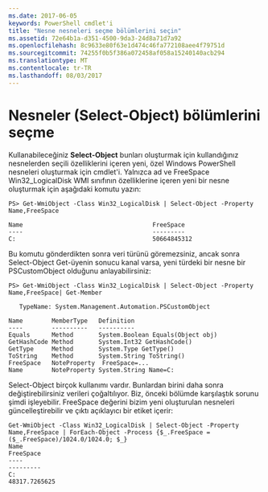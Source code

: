 ```yaml
---
ms.date: 2017-06-05
keywords: PowerShell cmdlet'i
title: "Nesne nesneleri seçme bölümlerini seçin"
ms.assetid: 72e64b1a-d351-4500-9da3-24d8a71d7a92
ms.openlocfilehash: 8c9633e80f63e1d474c46fa772108aee4f79751d
ms.sourcegitcommit: 74255f0b5f386a072458af058a15240140acb294
ms.translationtype: MT
ms.contentlocale: tr-TR
ms.lasthandoff: 08/03/2017
---
```

# <a name="selecting-parts-of-objects-select-object"></a>Nesneler (Select-Object) bölümlerini seçme
Kullanabileceğiniz **Select-Object** bunları oluşturmak için kullandığınız nesnelerden seçili özelliklerini içeren yeni, özel Windows PowerShell nesneleri oluşturmak için cmdlet'i. Yalnızca ad ve FreeSpace Win32_LogicalDisk WMI sınıfının özelliklerine içeren yeni bir nesne oluşturmak için aşağıdaki komutu yazın:

```
PS> Get-WmiObject -Class Win32_LogicalDisk | Select-Object -Property Name,FreeSpace

Name                                    FreeSpace
----                                    ---------
C:                                      50664845312
```

Bu komutu gönderdikten sonra veri türünü göremezsiniz, ancak sonra Select-Object Get-üyenin sonucu kanal varsa, yeni türdeki bir nesne bir PSCustomObject olduğunu anlayabilirsiniz:

```
PS> Get-WmiObject -Class Win32_LogicalDisk | Select-Object -Property Name,FreeSpace| Get-Member

   TypeName: System.Management.Automation.PSCustomObject

Name        MemberType   Definition
----        ----------   ----------
Equals      Method       System.Boolean Equals(Object obj)
GetHashCode Method       System.Int32 GetHashCode()
GetType     Method       System.Type GetType()
ToString    Method       System.String ToString()
FreeSpace   NoteProperty  FreeSpace=...
Name        NoteProperty System.String Name=C:
```

Select-Object birçok kullanımı vardır. Bunlardan birini daha sonra değiştirebilirsiniz verileri çoğaltılıyor. Biz, önceki bölümde karşılaştık sorunu şimdi işleyebilir. FreeSpace değerini bizim yeni oluşturulan nesneleri güncelleştirebilir ve çıktı açıklayıcı bir etiket içerir:

```
Get-WmiObject -Class Win32_LogicalDisk | Select-Object -Property Name,FreeSpace | ForEach-Object -Process {$_.FreeSpace = ($_.FreeSpace)/1024.0/1024.0; $_}
Name                                                                  FreeSpace
----                                                                  ---------
C:                                                                48317.7265625
```

